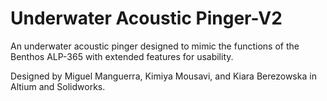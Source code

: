 # Underwater Acoustic Pinger-V2

An underwater acoustic pinger designed to mimic the functions of the Benthos ALP-365 with extended features for usability.


Designed by Miguel Manguerra, Kimiya Mousavi, and Kiara Berezowska in Altium and Solidworks.
